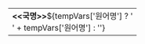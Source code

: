 <table>
    <tr>
        <td colspan="2"><b><<국명>></b>${tempVars['원어명'] ? '<br>' + tempVars['원어명'] : ''}</td>
    </tr>
</table>